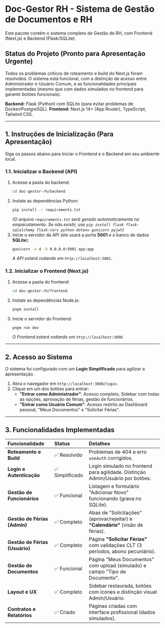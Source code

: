 # Doc-Gestor RH - Sistema de Gestão de Documentos e RH

Este pacote contém o sistema completo de Gestão de RH, com Frontend (Next.js) e Backend (Flask/SQLite).

## Status do Projeto (Pronto para Apresentação Urgente)

Todos os problemas críticos de roteamento e build do Next.js foram resolvidos. O sistema está funcional, com a distinção de acesso entre Administrador e Usuário Comum, e as funcionalidades principais implementadas (mesmo que com dados simulados no frontend para garantir botões funcionais).

**Backend:** Flask (Python) com SQLite (para evitar problemas de Docker/PostgreSQL).
**Frontend:** Next.js 14+ (App Router), TypeScript, Tailwind CSS.

---

## 1. Instruções de Inicialização (Para Apresentação)

Siga os passos abaixo para iniciar o Frontend e o Backend em seu ambiente local.

### 1.1. Inicializar o Backend (API)

1.  Acesse a pasta do backend:
    ```bash
    cd doc-gestor-rh/backend
    ```
2.  Instale as dependências Python:
    ```bash
    pip install -r requirements.txt
    ```
    *(O arquivo `requirements.txt` será gerado automaticamente no empacotamento. Se não existir, use `pip install flask flask-sqlalchemy flask-cors python-dotenv gunicorn pyjwt`)*
3.  Inicie o servidor da API (ele usará a porta **5001** e o banco de dados **SQLite**):
    ```bash
    gunicorn -w 4 -b 0.0.0.0:5001 app:app
    ```
    *A API estará rodando em `http://localhost:5001`.*

### 1.2. Inicializar o Frontend (Next.js)

1.  Acesse a pasta do frontend:
    ```bash
    cd doc-gestor-rh/frontend
    ```
2.  Instale as dependências Node.js:
    ```bash
    pnpm install
    ```
3.  Inicie o servidor do Frontend:
    ```bash
    pnpm run dev
    ```
    *O Frontend estará rodando em `http://localhost:3000`.*

---

## 2. Acesso ao Sistema

O sistema foi configurado com um **Login Simplificado** para agilizar a apresentação.

1.  Abra o navegador em `http://localhost:3000/login`.
2.  Clique em um dos botões para entrar:
    *   **"Entrar como Administrador"**: Acesso completo, Sidebar com todas as opções, aprovação de férias, gestão de funcionários.
    *   **"Entrar como Usuário Comum"**: Acesso restrito ao Dashboard pessoal, "Meus Documentos" e "Solicitar Férias".

---

## 3. Funcionalidades Implementadas

| Funcionalidade | Status | Detalhes |
| :--- | :--- | :--- |
| **Roteamento e Build** | ✅ Resolvido | Problemas de 404 e erro `useAuth` corrigidos. |
| **Login e Autenticação** | ✅ Simplificado | Login simulado no frontend para agilidade. Distinção Admin/Usuário por botões. |
| **Gestão de Funcionários** | ✅ Funcional | Listagem e formulário "Adicionar Novo" funcionando (grava no SQLite). |
| **Gestão de Férias (Admin)** | ✅ Completo | Abas de "Solicitações" (aprovar/rejeitar) e **"Calendário"** (visão de férias). |
| **Gestão de Férias (Usuário)** | ✅ Completo | Página **"Solicitar Férias"** com validações CLT (3 períodos, abono pecuniário). |
| **Gestão de Documentos** | ✅ Funcional | Página "Meus Documentos" com upload (simulado) e campo "Tipo de Documento". |
| **Layout e UX** | ✅ Completo | Sidebar restaurada, botões com ícones e distinção visual Admin/Usuário. |
| **Contratos e Relatórios** | ✅ Criado | Páginas criadas com interface profissional (dados simulados). |

